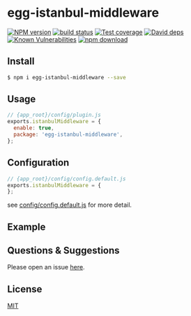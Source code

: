 # egg-istanbul-middleware

[![NPM version][npm-image]][npm-url]
[![build status][travis-image]][travis-url]
[![Test coverage][codecov-image]][codecov-url]
[![David deps][david-image]][david-url]
[![Known Vulnerabilities][snyk-image]][snyk-url]
[![npm download][download-image]][download-url]

[npm-image]: https://img.shields.io/npm/v/egg-istanbul-middleware.svg?style=flat-square
[npm-url]: https://npmjs.org/package/egg-istanbul-middleware
[travis-image]: https://img.shields.io/travis/eggjs/egg-istanbul-middleware.svg?style=flat-square
[travis-url]: https://travis-ci.org/eggjs/egg-istanbul-middleware
[codecov-image]: https://img.shields.io/codecov/c/github/eggjs/egg-istanbul-middleware.svg?style=flat-square
[codecov-url]: https://codecov.io/github/eggjs/egg-istanbul-middleware?branch=master
[david-image]: https://img.shields.io/david/eggjs/egg-istanbul-middleware.svg?style=flat-square
[david-url]: https://david-dm.org/eggjs/egg-istanbul-middleware
[snyk-image]: https://snyk.io/test/npm/egg-istanbul-middleware/badge.svg?style=flat-square
[snyk-url]: https://snyk.io/test/npm/egg-istanbul-middleware
[download-image]: https://img.shields.io/npm/dm/egg-istanbul-middleware.svg?style=flat-square
[download-url]: https://npmjs.org/package/egg-istanbul-middleware

<!--
Description here.
-->

## Install

```bash
$ npm i egg-istanbul-middleware --save
```

## Usage

```js
// {app_root}/config/plugin.js
exports.istanbulMiddleware = {
  enable: true,
  package: 'egg-istanbul-middleware',
};
```

## Configuration

```js
// {app_root}/config/config.default.js
exports.istanbulMiddleware = {
};
```

see [config/config.default.js](config/config.default.js) for more detail.

## Example

<!-- example here -->

## Questions & Suggestions

Please open an issue [here](https://github.com/eggjs/egg/issues).

## License

[MIT](LICENSE)
